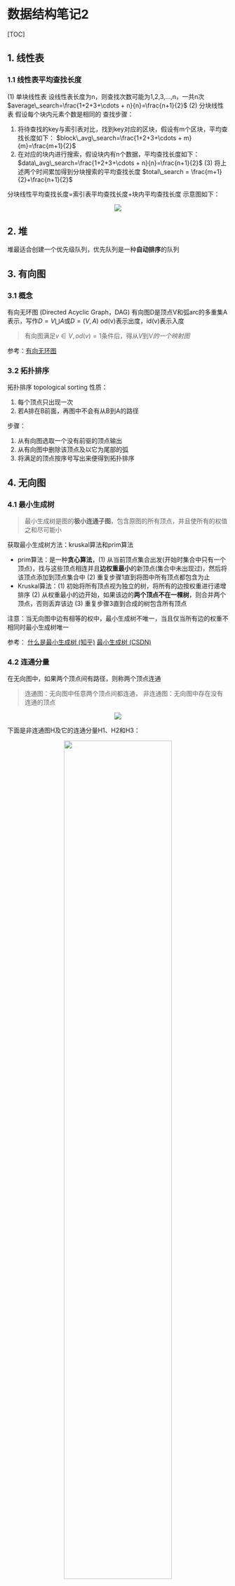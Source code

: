 <head>
    <script src="https://cdn.mathjax.org/mathjax/latest/MathJax.js?config=TeX-AMS-MML_HTMLorMML" type="text/javascript"></script>
    <script type="text/x-mathjax-config">
        MathJax.Hub.Config({
            tex2jax: {
            skipTags: ['script', 'noscript', 'style', 'textarea', 'pre'],
            inlineMath: [['$','$']]
            }
        });
    </script>
</head>


# 数据结构笔记2

[TOC]
## 1. 线性表

### 1.1 线性表平均查找长度
(1) 单块线性表
设线性表长度为n，则查找次数可能为1,2,3,...,n，一共n次
$average\_search=\frac{1+2+3+\cdots + n}{n}=\frac{n+1}{2}$
(2) 分块线性表
假设每个块内元素个数是相同的
查找步骤：
1. 将待查找的key与索引表对比，找到key对应的区块，假设有m个区块，平均查找长度如下：
$block\_avg\_search=\frac{1+2+3+\cdots + m}{m}=\frac{m+1}{2}$
2. 在对应的块内进行搜索，假设块内有n个数据，平均查找长度如下：
$data\_avg\_search=\frac{1+2+3+\cdots + n}{n}=\frac{n+1}{2}$
(3) 将上述两个时间累加得到分块搜索的平均查找长度
$total\_search = \frac{m+1}{2}+\frac{n+1}{2}$

分块线性平均查找长度=索引表平均查找长度+块内平均查找长度
示意图如下：
<center>
<img src='images/索引表.png'>
</center>

## 2. 堆
堆最适合创建一个优先级队列，优先队列是一种**自动排序**的队列

## 3. 有向图
### 3.1 概念
有向无环图 (Directed Acyclic Graph，DAG)
有向图D是顶点V和弧arc的多重集A表示，写作$D=V\bigcup A$或$D=(V,A)$
od(v)表示出度，id(v)表示入度

> 有向图满足$v\in V, od(v)=1$条件后，得从$V$到$V的一个映射图$

参考：[有向无环图](https://www.jiqizhixin.com/graph/technologies/419aac7d-3b71-41da-b02b-70c136a14d44)

### 3.2 拓扑排序
拓扑排序 topological sorting
性质：
1. 每个顶点只出现一次
2. 若A排在B前面，再图中不会有从B到A的路径

步骤：
1. 从有向图选取一个没有前驱的顶点输出
2. 从有向图中删除该顶点及以它为尾部的弧
3. 将满足的顶点按序号写出来便得到拓扑排序

## 4. 无向图
### 4.1 最小生成树
>最小生成树是图的**极小连通子图**，包含原图的所有顶点，并且使所有的权值之和尽可能小

获取最小生成树方法：kruskal算法和prim算法
- prim算法：是一种**贪心算法**，(1) 从当前顶点集合出发(开始时集合中只有一个顶点)，找与这些顶点相连并且**边权重最小**的新顶点(集合中未出现过)，然后将该顶点添加到顶点集合中 (2) 重复步骤1直到将图中所有顶点都包含为止
- Kruskal算法：(1) 初始将所有顶点视为独立的树，将所有的边按权重进行递增排序 (2) 从权重最小的边开始，如果该边的**两个顶点不在一棵树**，则合并两个顶点，否则丢弃该边 (3) 重复步骤3直到合成的树包含所有顶点

注意：当无向图中边有相等的权中，最小生成树不唯一，当且仅当所有边的权重不相同时最小生成树唯一

参考： [什么是最小生成树 (知乎)](https://zhuanlan.zhihu.com/p/71856627) [最小生成树 (CSDN)](https://blog.csdn.net/luoshixian099/article/details/51908175)

### 4.2 连通分量
在无向图中，如果两个顶点间有路径，则称两个顶点连通

>连通图：无向图中任意两个顶点间都连通，
非连通图：无向图中存在没有连通的顶点
<center>
<img src='images/图.png'>
</center>

下面是非连通图H及它的连通分量H1、H2和H3：
<center>
<img src='images/连通分量.jpg' width=70% height=70%>
</center>


## 5. 递归
堆栈用于执行递归调用
### 5.1 复杂度
>时间复杂度：递归总次数 * 每次递归的计算量
空间复杂度：递归深度 * 每次递归创建变量的个数

f(n) = f(n-1) + f(n-2)实现的斐波那契数列是一颗递归树如下：

<center>
<img src='images/递归树.jpg'>
</center>

时间复杂度与结点个数有关，设递归树高度为$h$，每个结点只有一次计算，所以计算量为1，总的时间为$2^h-1$，因此时间复杂度是$O(2^n)$，每次递归只有一个变量所以消耗空间是$h$，因此空间复杂度为$O(n)$

参考：[斐波那契数列复杂度](https://blog.csdn.net/superwangxinrui/article/details/79626870)

### 5.2 尾递归
每次递归函数变化的都是**参数变量**，函数体的表达式并没有进行更新，这样便不会形成递归树，最后输出时调用函数的表达式得出结果

```python
def tailrecsum(x, running_total=0):
  if x == 0:
    return running_total
  else:
    return tailrecsum(x - 1, running_total + x)
```
**尾递归占用的内存是恒定的，而普通递归内存占用会先变大再收缩**

参考：[尾递归(知乎)](https://www.zhihu.com/question/20761771/answer/19996299)


## 6. 循环队列

<center>
<img src='images/循环队列.jpg'>
</center>

循环队列有两个指针，队头front和队尾rear
为了识别队列的空或满队尾是不存储数据的，
队头数据 base[front]
队尾数据 base[rear - 1]

```c++
front == rear                                      // 表示队列为空
front == (rear + 1) % MAXSIZE                      // 表示队列满了
front = (front + 1) % MAXSIZE                      // 出队操作后指针变化
rear  = (rear + 1) % MAXSIZE                       // 入队操作后指针变化
queue_length = (rear - front + MAXSIZE) % MAXSIZE  //获取队列长度，由于尾部没有元素所以不用加1，防止rear小于front所以要加MAXSIZE
```

参考： [数据结构：循环队列](https://www.cnblogs.com/chenliyang/p/6554141.html)

## 7. 堆
堆是一种近似完全二叉树的数据结构，一般表示为完全二叉树，但也可以表示为非完全二叉树

## 8. 旅行商问题
旅行商问题(Travelling salesman problem, TSP)：在一个带权无向图中找到一个权值最小的回路
使用枚举法：连通图中第一个结点可能性n-1，第二个结点n-2，最终可能性为$(n-1)!$

## 9. 队列
在不使用尾指针的链表作为队列的存储结构，入队操作需要遍历到队尾才能插入数据；
使用**带尾指针的循环单链表**作为存储结构，出队和入队操作复杂度为O(1)

## 10. 红黑树
数据结构底层中`map`是通过散列表+红黑树实现的

## 11. 广义表
广义表K=(m,n,(p,(q,s)),(h,f))
>head() 返回列表的第一个元素
tail() 返回列表删去第一个元素后剩下的列表

`head[tail[head[tail[tail(K)]]]]`需要从力到外计算
```c
tail(K) = (n,(p,(q,s)),(h,f))
tail[tail(K)] = ((p,(q,s)),(h,f))
head[tail[tail(K)]] = (p,(q,s))
tail[head[tail[tail(K)]]] = (q,s)
head[tail[head[tail[tail(K)]]]] = q
```

## 12. 算法复杂度
> 时间复杂度：算法执行过程中所需的计算量，与问题规模有关，用O()表示
> 空间复杂度：算法执行过程中所需的存储空间(变量个数，开辟空间，占用的内存) 

## 13. 概念与性质
- 树适合表示元素间分支层次关系的数据
- **无向连通图**才可以生成树，树一定要带权
- 二叉树中$n_0=n_2+1$，度为2的结点数比度为0的结点数(叶子结点)少1
- 建立长度为$n$的有序单列表的时间复杂度为$O(n^2)$，每次插入都要比较已有的数

## 14. KMP模式匹配算法

>Knuth-Morris-Pratt算法, 简称KMP算法，用于字符串匹配
KMP是线性算法，时间复杂度为O(m+n)，m是模式串长度，n是主串长度

思想：利用模式字符串自身前缀和后缀的重复特征来减少比较的次数
步骤：
1. 计算模式字符串的部分匹配表(Partial Match Table,PMT)
2. 使用模式字符串在主串中进行匹配
3. 如果已匹配的字符串长度不为1，则使用`移动位数=已匹配字符数-已匹配部分的最后一个字符的PMT值`来移动模式字符串
4. 重复上述过程直到匹配成功

参考： [字符串匹配的KMP算法](https://kb.cnblogs.com/page/176818/)